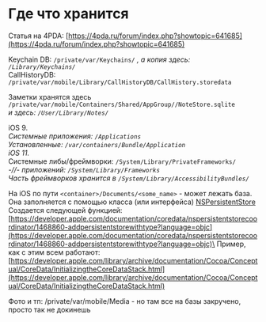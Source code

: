 # Где что хранится

Статья на 4PDA: [https://4pda.ru/forum/index.php?showtopic=641685](https://4pda.ru/forum/index.php?showtopic=641685)

Keychain DB: `/private/var/Keychains/` _, а копия здесь: `/Library/Keychains/`_\
CallHistoryDB: `/private/var/mobile/Library/CallHistoryDB/CallHistory.storedata`

Заметки хранятся здесь\
`/private/var/mobile/Containers/Shared/AppGroup//NoteStore.sqlite`\
_и здесь: `/User/Library/Notes/`_

iOS 9.\
_Системные приложения: `/Applications`_\
_Установленные: `/var/containers/Bundle/Application`_\
_iOS 11._\
Системные либы/фреймворки: `/System/Library/PrivateFrameworks/`\
_-//- приложений: `/System/Library/Frameworks`_\
_Часть фреймворков хранится в `/System/Library/AccessibilityBundles/`_

На iOS по пути `<container>/Documents/<some_name>` - может лежать база. Она заполняется с помощью класса (или интерфейса) [NSPersistentStore](https://developer.apple.com/documentation/coredata/nspersistentstore?language=objc) \
Создается следующей функцией: [https://developer.apple.com/documentation/coredata/nspersistentstorecoordinator/1468860-addpersistentstorewithtype?language=objc](https://developer.apple.com/documentation/coredata/nspersistentstorecoordinator/1468860-addpersistentstorewithtype?language=objc)\
Пример, как с этим всем работают: [https://developer.apple.com/library/archive/documentation/Cocoa/Conceptual/CoreData/InitializingtheCoreDataStack.html](https://developer.apple.com/library/archive/documentation/Cocoa/Conceptual/CoreData/InitializingtheCoreDataStack.html)

Фото и тп: /private/var/mobile/Media - но там все на базы закручено, просто так не докинешь
